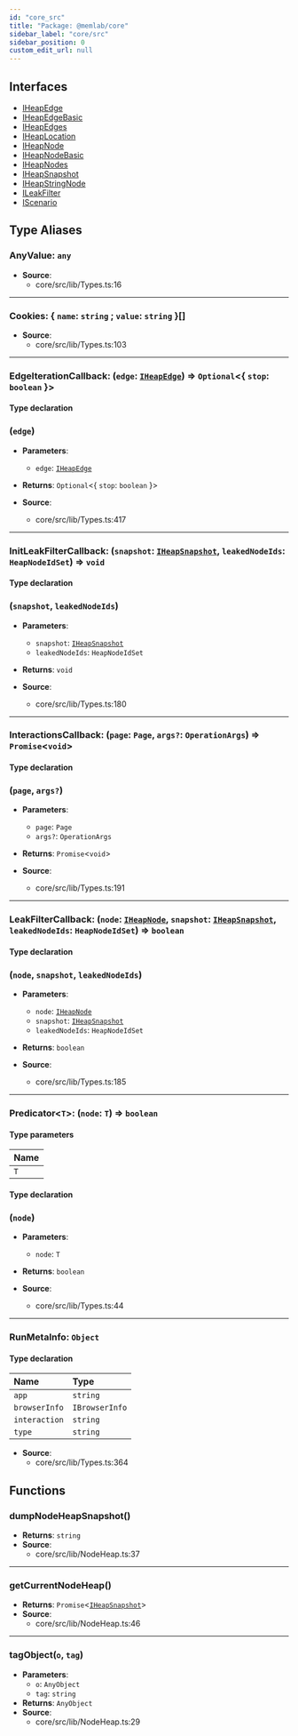 ```yaml
---
id: "core_src"
title: "Package: @memlab/core"
sidebar_label: "core/src"
sidebar_position: 0
custom_edit_url: null
---
```


## Interfaces

- [IHeapEdge](../interfaces/core_src.IHeapEdge.md)
- [IHeapEdgeBasic](../interfaces/core_src.IHeapEdgeBasic.md)
- [IHeapEdges](../interfaces/core_src.IHeapEdges.md)
- [IHeapLocation](../interfaces/core_src.IHeapLocation.md)
- [IHeapNode](../interfaces/core_src.IHeapNode.md)
- [IHeapNodeBasic](../interfaces/core_src.IHeapNodeBasic.md)
- [IHeapNodes](../interfaces/core_src.IHeapNodes.md)
- [IHeapSnapshot](../interfaces/core_src.IHeapSnapshot.md)
- [IHeapStringNode](../interfaces/core_src.IHeapStringNode.md)
- [ILeakFilter](../interfaces/core_src.ILeakFilter.md)
- [IScenario](../interfaces/core_src.IScenario.md)

## Type Aliases

### <a id="anyvalue" name="anyvalue"></a> **AnyValue**: `any`

 * **Source**:
    * core/src/lib/Types.ts:16

___

### <a id="cookies" name="cookies"></a> **Cookies**: { `name`: `string` ; `value`: `string`  }[]

 * **Source**:
    * core/src/lib/Types.ts:103

___

### <a id="edgeiterationcallback" name="edgeiterationcallback"></a> **EdgeIterationCallback**: (`edge`: [`IHeapEdge`](../interfaces/core_src.IHeapEdge.md)) => `Optional`<{ `stop`: `boolean`  }\>

#### Type declaration

### <a id="__type"></a>(`edge`)

 * **Parameters**:
    * `edge`: [`IHeapEdge`](../interfaces/core_src.IHeapEdge.md)
 * **Returns**: `Optional`<{ `stop`: `boolean`  }\>

 * **Source**:
    * core/src/lib/Types.ts:417

___

### <a id="initleakfiltercallback" name="initleakfiltercallback"></a> **InitLeakFilterCallback**: (`snapshot`: [`IHeapSnapshot`](../interfaces/core_src.IHeapSnapshot.md), `leakedNodeIds`: `HeapNodeIdSet`) => `void`

#### Type declaration

### <a id="__type"></a>(`snapshot`, `leakedNodeIds`)

 * **Parameters**:
    * `snapshot`: [`IHeapSnapshot`](../interfaces/core_src.IHeapSnapshot.md)
    * `leakedNodeIds`: `HeapNodeIdSet`
 * **Returns**: `void`

 * **Source**:
    * core/src/lib/Types.ts:180

___

### <a id="interactionscallback" name="interactionscallback"></a> **InteractionsCallback**: (`page`: `Page`, `args?`: `OperationArgs`) => `Promise`<`void`\>

#### Type declaration

### <a id="__type"></a>(`page`, `args?`)

 * **Parameters**:
    * `page`: `Page`
    * `args?`: `OperationArgs`
 * **Returns**: `Promise`<`void`\>

 * **Source**:
    * core/src/lib/Types.ts:191

___

### <a id="leakfiltercallback" name="leakfiltercallback"></a> **LeakFilterCallback**: (`node`: [`IHeapNode`](../interfaces/core_src.IHeapNode.md), `snapshot`: [`IHeapSnapshot`](../interfaces/core_src.IHeapSnapshot.md), `leakedNodeIds`: `HeapNodeIdSet`) => `boolean`

#### Type declaration

### <a id="__type"></a>(`node`, `snapshot`, `leakedNodeIds`)

 * **Parameters**:
    * `node`: [`IHeapNode`](../interfaces/core_src.IHeapNode.md)
    * `snapshot`: [`IHeapSnapshot`](../interfaces/core_src.IHeapSnapshot.md)
    * `leakedNodeIds`: `HeapNodeIdSet`
 * **Returns**: `boolean`

 * **Source**:
    * core/src/lib/Types.ts:185

___

### <a id="predicator" name="predicator"></a> **Predicator**<`T`\>: (`node`: `T`) => `boolean`

#### Type parameters

| Name |
| :------ |
| `T` |

#### Type declaration

### <a id="__type"></a>(`node`)

 * **Parameters**:
    * `node`: `T`
 * **Returns**: `boolean`

 * **Source**:
    * core/src/lib/Types.ts:44

___

### <a id="runmetainfo" name="runmetainfo"></a> **RunMetaInfo**: `Object`

#### Type declaration

| Name | Type |
| :------ | :------ |
| `app` | `string` |
| `browserInfo` | `IBrowserInfo` |
| `interaction` | `string` |
| `type` | `string` |

 * **Source**:
    * core/src/lib/Types.ts:364

## Functions

### <a id="dumpnodeheapsnapshot"></a>**dumpNodeHeapSnapshot**()

 * **Returns**: `string`
 * **Source**:
    * core/src/lib/NodeHeap.ts:37

___

### <a id="getcurrentnodeheap"></a>**getCurrentNodeHeap**()

 * **Returns**: `Promise`<[`IHeapSnapshot`](../interfaces/core_src.IHeapSnapshot.md)\>
 * **Source**:
    * core/src/lib/NodeHeap.ts:46

___

### <a id="tagobject"></a>**tagObject**(`o`, `tag`)

 * **Parameters**:
    * `o`: `AnyObject`
    * `tag`: `string`
 * **Returns**: `AnyObject`
 * **Source**:
    * core/src/lib/NodeHeap.ts:29
